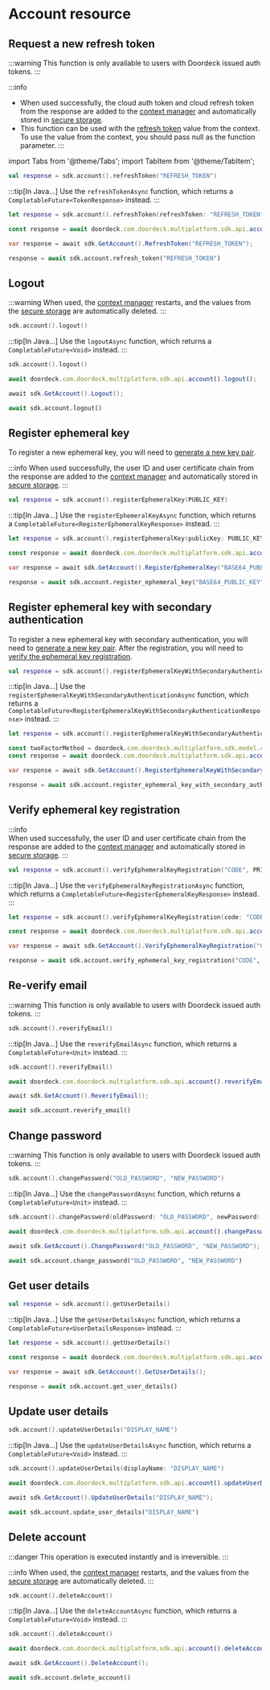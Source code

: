 # Account resource

## Request a new refresh token

:::warning
This function is only available to users with Doordeck issued auth tokens.
:::

:::info 
* When used successfully, the cloud auth token and cloud refresh token from the response are added to the [context manager](context-manager.md) and automatically stored in [secure storage](initialize.md#secure-storage).
* This function can be used with the [refresh token](context-manager.md#set-cloud-refresh-token) value from the context. To use the value from the context, you should pass null as the function parameter.
:::

import Tabs from '@theme/Tabs';
import TabItem from '@theme/TabItem';

<Tabs>
<TabItem value="jvm-android" label="JVM & Android">

```kotlin showLineNumbers
val response = sdk.account().refreshToken("REFRESH_TOKEN")
```

:::tip[In Java...]
Use the `refreshTokenAsync` function, which returns a `CompletableFuture<TokenResponse>` instead.
:::

</TabItem>
<TabItem value="swift" label="Swift">

```swift showLineNumbers
let response = sdk.account().refreshToken(refreshToken: "REFRESH_TOKEN")
```

</TabItem>
<TabItem value="js" label="JavaScript">

```js showLineNumbers
const response = await doordeck.com.doordeck.multiplatform.sdk.api.account().refreshToken("REFRESH_TOKEN");
```

</TabItem>
<TabItem value="csharp" label="C#">

```csharp showLineNumbers
var response = await sdk.GetAccount().RefreshToken("REFRESH_TOKEN");
```

</TabItem>
<TabItem value="python" label="Python">

```python showLineNumbers
response = await sdk.account.refresh_token("REFRESH_TOKEN")
```

</TabItem>
</Tabs>

## Logout

:::warning
When used, the [context manager](context-manager.md) restarts, and the values from the [secure storage](initialize.md#secure-storage) are automatically deleted.
:::

<Tabs>
<TabItem value="jvm-android" label="JVM & Android">

```kotlin showLineNumbers
sdk.account().logout()
```

:::tip[In Java...]
Use the `logoutAsync` function, which returns a `CompletableFuture<Void>` instead.
:::

</TabItem>
<TabItem value="swift" label="Swift">

```swift showLineNumbers
sdk.account().logout()
```

</TabItem>
<TabItem value="js" label="JavaScript">

```js showLineNumbers
await doordeck.com.doordeck.multiplatform.sdk.api.account().logout();
```

</TabItem>
<TabItem value="csharp" label="C#">

```csharp showLineNumbers
await sdk.GetAccount().Logout();
```

</TabItem>
<TabItem value="python" label="Python">

```python showLineNumbers
await sdk.account.logout()
```

</TabItem>
</Tabs>

## Register ephemeral key

To register a new ephemeral key, you will need to [generate a new key pair](crypto.md#generate-a-key-pair).

:::info
When used successfully, the user ID and user certificate chain from the response are added to the [context manager](context-manager.md) and automatically stored in [secure storage](initialize.md#secure-storage).
:::

<Tabs>
<TabItem value="jvm-android" label="JVM & Android">

```kotlin showLineNumbers
val response = sdk.account().registerEphemeralKey(PUBLIC_KEY)
```

:::tip[In Java...]
Use the `registerEphemeralKeyAsync` function, which returns a `CompletableFuture<RegisterEphemeralKeyResponse>` instead.
:::

</TabItem>
<TabItem value="swift" label="Swift">

```swift showLineNumbers
let response = sdk.account().registerEphemeralKey(publicKey: PUBLIC_KEY)
```

</TabItem>
<TabItem value="js" label="JavaScript">

```js showLineNumbers
const response = await doordeck.com.doordeck.multiplatform.sdk.api.account().registerEphemeralKey(PUBLIC_KEY);
```

</TabItem>
<TabItem value="csharp" label="C#">

```csharp showLineNumbers
var response = await sdk.GetAccount().RegisterEphemeralKey("BASE64_PUBLIC_KEY");
```

</TabItem>
<TabItem value="python" label="Python">

```python showLineNumbers
response = await sdk.account.register_ephemeral_key("BASE64_PUBLIC_KEY")
```

</TabItem>
</Tabs>

## Register ephemeral key with secondary authentication

To register a new ephemeral key with secondary authentication, you will need to [generate a new key pair](crypto.md#generate-a-key-pair). After the registration, you will need to [verify the ephemeral key registration](#verify-ephemeral-key-registration).

<Tabs>
<TabItem value="jvm-android" label="JVM & Android">

```kotlin showLineNumbers
val response = sdk.account().registerEphemeralKeyWithSecondaryAuthentication(PUBLIC_KEY)
```

:::tip[In Java...]
Use the `registerEphemeralKeyWithSecondaryAuthenticationAsync` function, which returns a `CompletableFuture<RegisterEphemeralKeyWithSecondaryAuthenticationResponse>` instead.
:::

</TabItem>
<TabItem value="swift" label="Swift">

```swift showLineNumbers
let response = sdk.account().registerEphemeralKeyWithSecondaryAuthentication(publicKey: PUBLIC_KEY, method: null)
```

</TabItem>
<TabItem value="js" label="JavaScript">

```js showLineNumbers
const twoFactorMethod = doordeck.com.doordeck.multiplatform.sdk.model.common.TwoFactorMethod;
const response = await doordeck.com.doordeck.multiplatform.sdk.api.account().registerEphemeralKeyWithSecondaryAuthentication(PUBLIC_KEY, twoFactorMethod.EMAIL);
```

</TabItem>
<TabItem value="csharp" label="C#">

```csharp showLineNumbers
var response = await sdk.GetAccount().RegisterEphemeralKeyWithSecondaryAuthentication("BASE64_PUBLIC_KEY");
```

</TabItem>
<TabItem value="python" label="Python">

```python showLineNumbers
response = await sdk.account.register_ephemeral_key_with_secondary_authentication("BASE64_PUBLIC_KEY")
```

</TabItem>
</Tabs>

## Verify ephemeral key registration

:::info  
When used successfully, the user ID and user certificate chain from the response are added to the [context manager](context-manager.md) and automatically stored in [secure storage](initialize.md#secure-storage).
:::

<Tabs>
<TabItem value="jvm-android" label="JVM & Android">

```kotlin showLineNumbers
val response = sdk.account().verifyEphemeralKeyRegistration("CODE", PRIVATE_KEY)
```

:::tip[In Java...]
Use the `verifyEphemeralKeyRegistrationAsync` function, which returns a `CompletableFuture<RegisterEphemeralKeyResponse>` instead.
:::

</TabItem>
<TabItem value="swift" label="Swift">

```swift showLineNumbers
let response = sdk.account().verifyEphemeralKeyRegistration(code: "CODE", privateKey: PRIVATE_KEY)
```

</TabItem>
<TabItem value="js" label="JavaScript">

```js showLineNumbers
const response = await doordeck.com.doordeck.multiplatform.sdk.api.account().verifyEphemeralKeyRegistration("CODE", PRIVATE_KEY);
```

</TabItem>
<TabItem value="csharp" label="C#">

```csharp showLineNumbers
var response = await sdk.GetAccount().VerifyEphemeralKeyRegistration("CODE", "BASE64_PRIVATE_KEY");
```

</TabItem>
<TabItem value="python" label="Python">

```python showLineNumbers
response = await sdk.account.verify_ephemeral_key_registration("CODE", "BASE64_PRIVATE_KEY")
```

</TabItem>
</Tabs>

## Re-verify email

:::warning
This function is only available to users with Doordeck issued auth tokens.
:::

<Tabs>
<TabItem value="jvm-android" label="JVM & Android">

```kotlin showLineNumbers
sdk.account().reverifyEmail()
```

:::tip[In Java...]
Use the `reverifyEmailAsync` function, which returns a `CompletableFuture<Unit>` instead.
:::

</TabItem>
<TabItem value="swift" label="Swift">

```swift showLineNumbers
sdk.account().reverifyEmail()
```

</TabItem>
<TabItem value="js" label="JavaScript">

```js showLineNumbers
await doordeck.com.doordeck.multiplatform.sdk.api.account().reverifyEmail();
```

</TabItem>
<TabItem value="csharp" label="C#">

```csharp showLineNumbers
await sdk.GetAccount().ReverifyEmail();
```

</TabItem>
<TabItem value="python" label="Python">

```python showLineNumbers
await sdk.account.reverify_email()
```

</TabItem>
</Tabs>

## Change password

:::warning
This function is only available to users with Doordeck issued auth tokens.
:::

<Tabs>
<TabItem value="jvm-android" label="JVM & Android">

```kotlin showLineNumbers
sdk.account().changePassword("OLD_PASSWORD", "NEW_PASSWORD")
```

:::tip[In Java...]
Use the `changePasswordAsync` function, which returns a `CompletableFuture<Unit>` instead.
:::

</TabItem>
<TabItem value="swift" label="Swift">

```swift showLineNumbers
sdk.account().changePassword(oldPassword: "OLD_PASSWORD", newPassword: "NEW_PASSWORD")
```

</TabItem>
<TabItem value="js" label="JavaScript">

```js showLineNumbers
await doordeck.com.doordeck.multiplatform.sdk.api.account().changePassword("OLD_PASSWORD", "NEW_PASSWORD");
```

</TabItem>
<TabItem value="csharp" label="C#">

```csharp showLineNumbers
await sdk.GetAccount().ChangePassword("OLD_PASSWORD", "NEW_PASSWORD");
```

</TabItem>
<TabItem value="python" label="Python">

```python showLineNumbers
await sdk.account.change_password("OLD_PASSWORD", "NEW_PASSWORD")
```

</TabItem>
</Tabs>

## Get user details

<Tabs>
<TabItem value="jvm-android" label="JVM & Android">

```kotlin showLineNumbers
val response = sdk.account().getUserDetails()
```

:::tip[In Java...]
Use the `getUserDetailsAsync` function, which returns a `CompletableFuture<UserDetailsResponse>` instead.
:::

</TabItem>
<TabItem value="swift" label="Swift">

```swift showLineNumbers
let response = sdk.account().getUserDetails()
```

</TabItem>
<TabItem value="js" label="JavaScript">

```js showLineNumbers
const response = await doordeck.com.doordeck.multiplatform.sdk.api.account().getUserDetails();
```

</TabItem>
<TabItem value="csharp" label="C#">

```csharp showLineNumbers
var response = await sdk.GetAccount().GetUserDetails();
```

</TabItem>
<TabItem value="python" label="Python">

```python showLineNumbers
response = await sdk.account.get_user_details()
```

</TabItem>
</Tabs>

## Update user details

<Tabs>
<TabItem value="jvm-android" label="JVM & Android">

```kotlin showLineNumbers
sdk.account().updateUserDetails("DISPLAY_NAME")
```

:::tip[In Java...]
Use the `updateUserDetailsAsync` function, which returns a `CompletableFuture<Void>` instead.
:::

</TabItem>
<TabItem value="swift" label="Swift">

```swift showLineNumbers
sdk.account().updateUserDetails(displayName: "DISPLAY_NAME")
```

</TabItem>
<TabItem value="js" label="JavaScript">

```js showLineNumbers
await doordeck.com.doordeck.multiplatform.sdk.api.account().updateUserDetails("DISPLAY_NAME");
```

</TabItem>
<TabItem value="csharp" label="C#">

```csharp showLineNumbers
await sdk.GetAccount().UpdateUserDetails("DISPLAY_NAME");
```

</TabItem>
<TabItem value="python" label="Python">

```python showLineNumbers
await sdk.account.update_user_details("DISPLAY_NAME")
```

</TabItem>
</Tabs>

## Delete account

:::danger
This operation is executed instantly and is irreversible.
:::

:::info
When used, the [context manager](context-manager.md) restarts, and the values from the [secure storage](initialize.md#secure-storage) are automatically deleted.
:::

<Tabs>
<TabItem value="jvm-android" label="JVM & Android">

```kotlin showLineNumbers
sdk.account().deleteAccount()
```

:::tip[In Java...]
Use the `deleteAccountAsync` function, which returns a `CompletableFuture<Void>` instead.
:::

</TabItem>
<TabItem value="swift" label="Swift">

```swift showLineNumbers
sdk.account().deleteAccount()
```

</TabItem>
<TabItem value="js" label="JavaScript">

```js showLineNumbers
await doordeck.com.doordeck.multiplatform.sdk.api.account().deleteAccount();
```

</TabItem>
<TabItem value="csharp" label="C#">

```csharp showLineNumbers
await sdk.GetAccount().DeleteAccount();
```

</TabItem>
<TabItem value="python" label="Python">

```python showLineNumbers
await sdk.account.delete_account()
```

</TabItem>
</Tabs>
